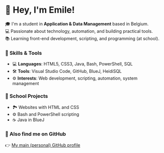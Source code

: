 # 👋 Hey, I'm Emile!

🎓 I'm a student in **Application & Data Management** based in Belgium.  
💻 Passionate about technology, automation, and building practical tools.  
📚 Learning front-end development, scripting, and programming (at school).

### 🔧 Skills & Tools

- 💻 **Languages**: HTML5, CSS3, Java, Bash, PowerShell, SQL 
- 🛠 **Tools**: Visual Studio Code, GitHub, BlueJ, HeidiSQL
- ⚙️ **Interests**: Web development, scripting, automation, system management

### 📌 School Projects

- 🏞️ Websites with HTML and CSS
- ⚙️ Bash and PowerShell scripting
- ☕ Java in BlueJ

### 🔗 Also find me on GitHub

👉 [My main (personal) GitHub profile](https://github.com/cappelleemile)
